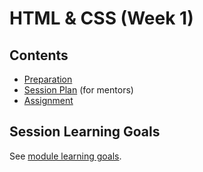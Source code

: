 # HTML & CSS (Week 1)

## Contents

- [Preparation](./preparation.md)
- [Session Plan](./session-plan.md) (for mentors)
- [Assignment](./assignment.md)

## Session Learning Goals

See [module learning goals](../README.md).
